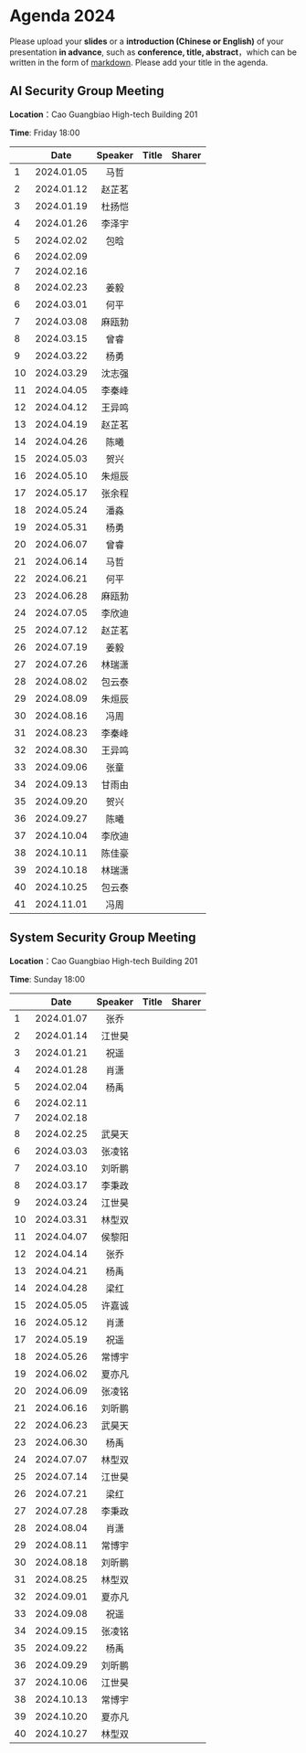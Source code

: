 

# Agenda 2024
Please upload your **slides** or a **introduction (Chinese or English)** of your presentation **in advance**,
such as **conference, title, abstract**，which can be written in the form of [markdown](http://sspai.com/25137). Please add your title in the agenda.


## AI Security Group Meeting
**Location**：Cao Guangbiao High-tech Building 201

**Time**: Friday 18:00

<div id="ai-sec">

||Date|Speaker|Title|Sharer|
|---|:---:|:---:|:---:|:---:| 
|1|2024.01.05|马哲|||
|2|2024.01.12|赵芷茗|||
|3|2024.01.19|杜扬恺|||
|4|2024.01.26|李泽宇|||
|5|2024.02.02|包晗|||
|6|2024.02.09||||
|7|2024.02.16||||
|8|2024.02.23|姜毅|||
|6|2024.03.01|何平|||
|7|2024.03.08|麻瓯勃|||
|8|2024.03.15|曾睿|||
|9|2024.03.22|杨勇|||
|10|2024.03.29|沈志强|||
|11|2024.04.05|李秦峰|||
|12|2024.04.12|王异鸣|||
|13|2024.04.19|赵芷茗|||
|14|2024.04.26|陈曦|||
|15|2024.05.03|贺兴|||
|16|2024.05.10|朱烜辰|||
|17|2024.05.17|张余程|||
|18|2024.05.24|潘淼|||
|19|2024.05.31|杨勇|||
|20|2024.06.07|曾睿|||
|21|2024.06.14|马哲|||
|22|2024.06.21|何平|||
|23|2024.06.28|麻瓯勃|||
|24|2024.07.05|李欣迪|||
|25|2024.07.12|赵芷茗|||
|26|2024.07.19|姜毅|||
|27|2024.07.26|林瑞潇|||
|28|2024.08.02|包云泰|||
|29|2024.08.09|朱烜辰|||
|30|2024.08.16|冯周|||
|31|2024.08.23|李秦峰|||
|32|2024.08.30|王异鸣|||
|33|2024.09.06|张童|||
|34|2024.09.13|甘雨由|||
|35|2024.09.20|贺兴|||
|36|2024.09.27|陈曦|||
|37|2024.10.04|李欣迪|||
|38|2024.10.11|陈佳豪|||
|39|2024.10.18|林瑞潇|||
|40|2024.10.25|包云泰|||
|41|2024.11.01|冯周|||



<!--
pending: 
except: ['张曜', '王博', '杜林康', '虞楚尔', '杜天宇', '王粒', '伍一鸣', '张云若', '高向珊', '唐嘉蔚', '施程辉', ]
in: ['李泽宇', '甘雨由', '林瑞潇', '付之笑', '包晗', '何平', '邱鹏宇', '马哲', '白熠阳', '姜毅', '段宇萱', '沈鹿嘉', '杜杨凯', '付冲', '麻瓯博', '叶童', '沈志强', '柴欣怡', '丁卓远', '陈佳豪']

-->
</div>

## System Security Group Meeting
**Location**：Cao Guangbiao High-tech Building 201

**Time**: Sunday 18:00

<div id="system-sec">

||Date|Speaker|Title|Sharer|
|---|:---:|:---:|:---:|:---:|
|1|2024.01.07|张乔|||
|2|2024.01.14|江世昊|||
|3|2024.01.21|祝遥|||
|4|2024.01.28|肖潇|||
|5|2024.02.04|杨禹|||
|6|2024.02.11||||
|7|2024.02.18||||
|8|2024.02.25|武昊天|||
|6|2024.03.03|张凌铭|||
|7|2024.03.10|刘昕鹏|||
|8|2024.03.17|李秉政|||
|9|2024.03.24|江世昊|||
|10|2024.03.31|林型双|||
|11|2024.04.07|侯黎阳|||
|12|2024.04.14|张乔|||
|13|2024.04.21|杨禹|||
|14|2024.04.28|梁红|||
|15|2024.05.05|许嘉诚|||
|16|2024.05.12|肖潇|||
|17|2024.05.19|祝遥|||
|18|2024.05.26|常博宇|||
|19|2024.06.02|夏亦凡|||
|20|2024.06.09|张凌铭|||
|21|2024.06.16|刘昕鹏|||
|22|2024.06.23|武昊天|||
|23|2024.06.30|杨禹|||
|24|2024.07.07|林型双|||
|25|2024.07.14|江世昊|||
|26|2024.07.21|梁红|||
|27|2024.07.28|李秉政|||
|28|2024.08.04|肖潇|||
|29|2024.08.11|常博宇|||
|30|2024.08.18|刘昕鹏|||
|31|2024.08.25|林型双|||
|32|2024.09.01|夏亦凡|||
|33|2024.09.08|祝遥|||
|34|2024.09.15|张凌铭|||
|35|2024.09.22|杨禹|||
|36|2024.09.29|刘昕鹏|||
|37|2024.10.06|江世昊|||
|38|2024.10.13|常博宇|||
|39|2024.10.20|夏亦凡|||
|40|2024.10.27|林型双|||


<!--
pending: 
except: ['卢令令',]
in: ['刘丁豪', '许嘉诚', '夏亦凡', '刘昕鹏', '梁红', '常博宇', '侯黎阳', '向意', '张凌铭', '陈源', '王琴应', '潘高宁', '陈安莹', '武昊天']
-->
  
</div>


